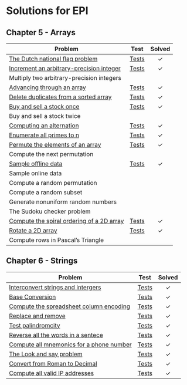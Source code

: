 # Solutions for EPI

Chapter 5 - Arrays
------------------

| Problem                                                                  | Test         | Solved  |
|--------------------------------------------------------------------------|:------------:|:-------:|
| [The Dutch national flag problem][1]                                     |  [Tests][2]  |    ✓    |
| [Increment an arbitrary-precision integer][3]                            |  [Tests][4]  |    ✓    |
| Multiply two arbitrary-precision integers           	                   |              |         |
| [Advancing through an array][5]                                          |  [Tests][6]  |    ✓    |
| [Delete duplicates from a sorted array][7]                               |  [Tests][8]  |    ✓    |   
| [Buy and sell a stock once][9]       		        	                   |  [Tests][10] |    ✓    |
| Buy and sell a stock twice                                         	   |		      |         |
| [Computing an alternation][11]           			                       |  [Tests][12] |    ✓    |
| [Enumerate all primes to n][13]                                          |  [Tests][14] |    ✓    |
| [Permute the elements of an array][15]                                   |  [Tests][16] |    ✓    |
| Compute the next permutation                                       	   |		      |         |
| [Sample offline data][17]                                                |  [Tests][18] |    ✓    |
| Sample online data                                                 	   |		      |         |
| Compute a random permutation                                       	   |              |         |
| Compute a random subset                                            	   |		      |         |
| Generate nonuniform random numbers                                	   |		      |         |
| The Sudoku checker problem                                        	   |		      |         |
| [Compute the spiral ordering of a 2D array][19]                          |  [Tests][20] |    ✓    |
| [Rotate a 2D array][21]                                                  |  [Tests][22] |    ✓    |
| Compute rows in Pascal’s Triangle                                 	   |		      |         |

Chapter 6 - Strings
------------------

| Problem                                                                  | Test         | Solved  |
|--------------------------------------------------------------------------|:------------:|:-------:|
| [Interconvert strings and intergers][23]                                 |  [Tests][24] |    ✓    |
| [Base Conversion][25]                                                    |  [Tests][26] |    ✓    |
| [Compute the spreadsheet column encoding][27]                            |  [Tests][28] |    ✓    |
| [Replace and remove][29]                                                 |  [Tests][30] |    ✓    |
| [Test palindromcity][31]                                                 |  [Tests][32] |    ✓    |
| [Reverse all the words in a sentece][33]                                 |  [Tests][34] |    ✓    |
| [Compute all mnemonics for a phone number][35]                           |  [Tests][36] |    ✓    |
| [The Look and say problem][37]                                           |  [Tests][38] |    ✓    |
| [Convert from Roman to Decimal][39]                                      |  [Tests][40] |    ✓    |
| [Compute all valid IP addresses][41]                                     |  [Tests][42] |    ✓    |


[1]: arrays/dutchflagproblem.go
[2]: arrays/dutchflagproblem_test.go

[3]: arrays/incrementinteger.go
[4]: arrays/incrementinteger_test.go

[5]: arrays/advance.go
[6]: arrays/advance_test.go

[7]: arrays/duplicates.go
[8]: arrays/duplicates_test.go

[9]: arrays/buyonce.go
[10]: arrays/buyonce_test.go

[11]: arrays/alternation.go
[12]: arrays/alternation_test.go

[13]: arrays/primes.go
[14]: arrays/primes_test.go

[15]: arrays/permutation.go
[16]: arrays/permutation_test.go

[17]: arrays/offlinedata.go
[18]: arrays/offlinedata.go

[19]: arrays/spiralordering.go
[20]: arrays/spiralordering_test.go

[21]: arrays/rotate2D.go
[22]: arrays/rotate2D_test.go

[23]: strings/interconvert.go
[24]: strings/interconvert_test.go

[25]: strings/baseconversion.go
[26]: strings/baseconversion_test.go

[27]: strings/columnencoding.go
[28]: strings/columnencoding_test.go

[29]: strings/replace_remove.go
[30]: strings/replace_remove_test.go

[31]: strings/palindromcity.go
[32]: strings/palindromcity_test.go

[33]: strings/reversewords.go
[34]: strings/reversewords_test.go

[35]: strings/mnemonics.go
[36]: strings/mnemonics_test.go

[37]: strings/looksay.go
[38]: strings/looksay_test.go

[39]: strings/roman.go
[40]: strings/roman_test.go

[41]: strings/ipaddr.go
[42]: strings/ipaddr_test.go

